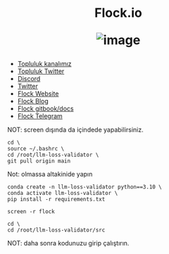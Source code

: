 <h1 align="center"> Flock.io

![image](https://github.com/user-attachments/assets/ce79ba5a-9c79-41d3-9f71-1124609ba9f8)



</h1>


 * [Topluluk kanalımız](https://t.me/corenodechat)<br>
 * [Topluluk Twitter](https://twitter.com/corenodeHQ)<br>
 * [Discord](https://discord.gg/XBGP8Ccgpm)<br>
 * [Twitter](https://twitter.com/flock_io)<br>
 * [Flock Website](https://www.flock.io/)<br>
 * [Flock Blog](https://www.flock.io/blog)<br>
 * [Flock gitbook/docs](https://docs.flock.io/)<br>
 * [Flock Telegram](https://t.me/flock_io_community)<br>


NOT: screen dışında da içindede yapabilirsiniz.
```
cd \
source ~/.bashrc \
cd /root/llm-loss-validator \
git pull origin main
```
Not: olmassa altakinide yapın
```
conda create -n llm-loss-validator python==3.10 \
conda activate llm-loss-validator \
pip install -r requirements.txt
```
```
screen -r flock
```
```
cd \
cd /root/llm-loss-validator/src
```
NOT: daha sonra kodunuzu girip çalıştırın.
